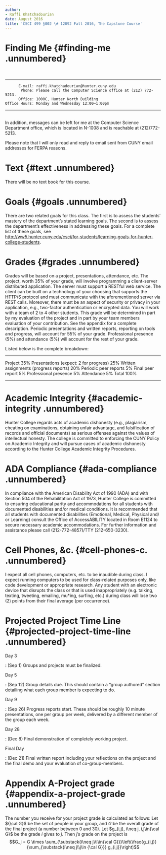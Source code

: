 ```yaml
---
author:
- Raffi Khatchadourian
date: August 2016
title: 'CSCI 499 §002 \# 12092 Fall 2016, The Capstone Course'
---
```


Finding Me {#finding-me .unnumbered}
==========

 

  --------------- ------------------------------------------------------------
          E-mail: raffi.khatchadourian@hunter.cuny.edu
           Phone: Please call the Computer Science office at (212) 772-5213.
          Office: 1000C, Hunter North Building
    Office Hours: Monday and Wednesday 12:00–1:00pm
  --------------- ------------------------------------------------------------

\
In addition, messages can be left for me at the Computer Science
Department office, which is located in N-1008 and is reachable at
(212)772-5213.

Please note that I will only read and reply to email sent from CUNY
email addresses for FERPA reasons.

Text {#text .unnumbered}
====

There will be no text book for this course.

Goals {#goals .unnumbered}
=====

There are two related goals for this class. The first is to assess the
students’ mastery of the department’s stated learning goals. The second
is to assess the department’s effectiveness in addressing these goals.
For a complete list of these goals, see\
http://ww5.hunter.cuny.edu/csci/for-students/learning-goals-for-hunter-college-students.

Grades {#grades .unnumbered}
======

Grades will be based on a project, presentations, attendance, etc. The
project, worth 35% of your grade, will involve programming a
client-server distributed application. The server must support a RESTful
web service. The client can be built on a technology of your choosing
that supports the HTTP/S protocol and must communicate with the
aforementioned server via REST calls. Moreover, there must be an aspect
of security or privacy in your application, e.g., two-factor
authentication or encrypted data. You will work with a team of 2 to 4
other students. This grade will be determined in part by my evaluation
of the project and in part by your team members evaluation of your
contribution. See the appendix for a complete description. Periodic
presentations and written reports, reporting on tools and progress, will
account for 55% of your grade. Professional presence (5%) and attendance
(5%) will account for the rest of your grade.

Listed below is the complete breakdown:

  ---------------------------------------- ------
  Project                                  35%
  Presentations (expect: 2 for progress)   25%
  Written assignments (progress reports)   20%
  Periodic peer reports                    5%
  Final peer report                        5%
  Professional presence                    5%
  Attendance                               5%
  Total                                    100%
  ---------------------------------------- ------

Academic Integrity {#academic-integrity .unnumbered}
==================

Hunter College regards acts of academic dishonesty (e.g., plagiarism,
cheating on examinations, obtaining unfair advantage, and falsification
of records and official documents) as serious offenses against the
values of intellectual honesty. The college is committed to enforcing
the CUNY Policy on Academic Integrity and will pursue cases of academic
dishonesty according to the Hunter College Academic Integrity
Procedures.

ADA Compliance {#ada-compliance .unnumbered}
==============

In compliance with the American Disability Act of 1990 (ADA) and with
Section 504 of the Rehabilitation Act of 1973, Hunter College is
committed to ensuring educational parity and accommodations for all
students with documented disabilities and/or medical conditions. It is
recommended that all students with documented disabilities (Emotional,
Medical, Physical and/ or Learning) consult the Office of AccessABILITY
located in Room E1124 to secure necessary academic accommodations. For
further information and assistance please call (212-772-4857)/TTY
(212-650-3230).

Cell Phones, &c. {#cell-phones-c. .unnumbered}
================

I expect all cell phones, computers, etc. to be inaudible during class.
I expect running computers to be used for class-related purposes only,
like code development or appropriate research. Any student with an
electronic device that disrupts the class or that is used
inappropriately (e.g. talking, texting, tweeting, emailing, mu\*ing,
surfing, etc.) during class will lose two (2) points from their final
average (per occurrence).

Projected Project Time Line {#projected-project-time-line .unnumbered}
===========================

Day 3

:   (Sep 1) Groups and projects must be finalized.

Day 5

:   (Sep 12) Group details due. This should contain a “group authored”
    section detailing what each group member is expecting to do.

Day 9

:   (Sep 26) Progress reports start. These should be roughly 10 minute
    presentations, one per group per week, delivered by a different
    member of the group each week.

Day 28

:   (Dec 8) Final demonstration of completely working project.

Final Day

:   (Dec 21) Final written report including your reflections on the
    project and the final demo and your evaluation of co-group-members.

Appendix A-Project grade {#appendix-a-project-grade .unnumbered}
========================

The number you receive for your project grade is calculated as follows:
Let ${\cal G}$ be the set of people in your group, and $G$ be the
overall grade of the final project (a number between 0 and 30). Let
$g_{i,j}, i\neq j, i,j\in{\cal G}$ be the grade $i$ gives to $j$. Then
$j$’s grade on the project is
$$G_j =  G \times \sum_{\substack{i\neq j\\i\in{\cal G}}}\left(\frac{g_{i,j}}{\sum_{\substack{i\neq j\\j\in {\cal G}}} g_{i,j}}\right)$$
